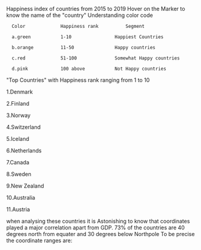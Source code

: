  Happiness index of countries from 2015 to 2019
 Hover on the Marker to know the name of the "country"
 Understanding color code
 
	  Color				Happiness rank			Segment
  
	  a.green			1-10 				Happiest Countries
  
	  b.orange			11-50				Happy countries
  
	  c.red				51-100				Somewhat Happy countries
  
	  d.pink			100 above			Not Happy countries
 
 
 "Top Countries" with Happiness rank ranging from 1 to 10  
 
 1.Denmark
 
 2.Finland
 
 3.Norway
 
 4.Switzerland
   
 5.Iceland
   
 6.Netherlands
   
 7.Canada
   
 8.Sweden
   
 9.New Zealand
   
 10.Australia
   
 11.Austria
   
 
 when analysing these countries it is Astonishing 
 to know that coordinates played a major correlation apart from GDP.
 73% of the countries are 40 degrees north from equater and 30 degrees below Northpole
 To be precise the coordinate ranges are:
